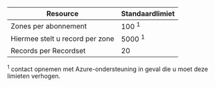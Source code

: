 
| Resource  | Standaardlimiet 
--- | ---
| Zones per abonnement | 100 <sup>1</sup>
| Hiermee stelt u record per zone| 5000 <sup>1</sup>
| Records per Recordset| 20

<sup>1</sup> contact opnemen met Azure-ondersteuning in geval die u moet deze limieten verhogen.
